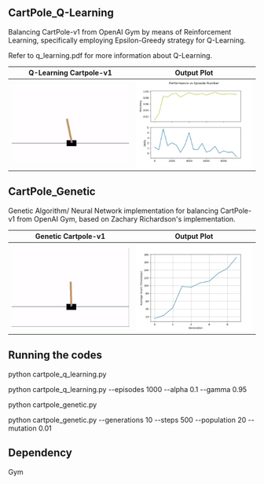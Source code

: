 ## CartPole_Q-Learning
Balancing CartPole-v1 from OpenAI Gym by means of Reinforcement Learning, 
specifically employing Epsilon-Greedy strategy for Q-Learning.

Refer to q_learning.pdf for more information about
Q-Learning.

| Q-Learning Cartpole-v1 | Output Plot | 
| ------------- |:-------------:|
| ![cartpole-q_learning](gifs/cartpole_q_learning.gif) | <img src="output_plots/cartpole_q_learning.jpg"> |

## CartPole_Genetic
Genetic Algorithm/ Neural Network implementation for 
balancing CartPole-v1 from OpenAI Gym, based on 
Zachary Richardson's implementation.

| Genetic Cartpole-v1 | Output Plot | 
| ------------- |:-------------:|
| ![cartpole-genetic](gifs/cartpole_genetic.gif) | <img src="output_plots/cartpole_genetic.jpg"> |

## Running the codes

python cartpole_q_learning.py

python cartpole_q_learning.py --episodes 1000 --alpha 0.1 --gamma 0.95

python cartpole_genetic.py

python cartpole_genetic.py --generations 10 --steps 500 --population 20 --mutation 0.01

## Dependency
Gym

